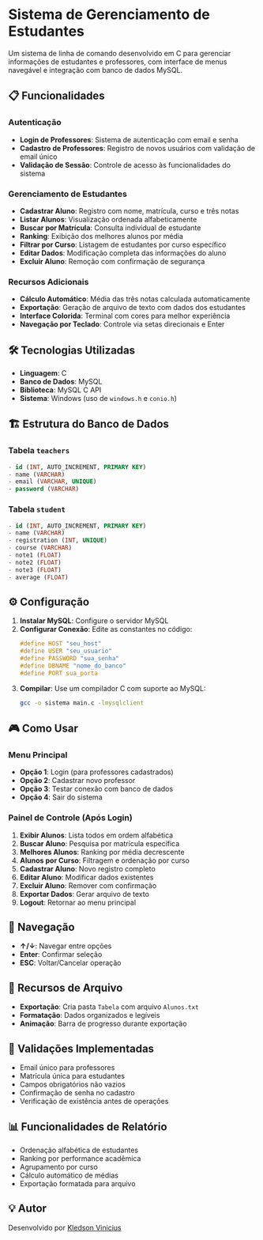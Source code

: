# Sistema de Gerenciamento de Estudantes

Um sistema de linha de comando desenvolvido em C para gerenciar informações de estudantes e professores, com interface de menus navegável e integração com banco de dados MySQL.

## 📋 Funcionalidades

### Autenticação
- **Login de Professores**: Sistema de autenticação com email e senha
- **Cadastro de Professores**: Registro de novos usuários com validação de email único
- **Validação de Sessão**: Controle de acesso às funcionalidades do sistema

### Gerenciamento de Estudantes
- **Cadastrar Aluno**: Registro com nome, matrícula, curso e três notas
- **Listar Alunos**: Visualização ordenada alfabeticamente
- **Buscar por Matrícula**: Consulta individual de estudante
- **Ranking**: Exibição dos melhores alunos por média
- **Filtrar por Curso**: Listagem de estudantes por curso específico
- **Editar Dados**: Modificação completa das informações do aluno
- **Excluir Aluno**: Remoção com confirmação de segurança

### Recursos Adicionais
- **Cálculo Automático**: Média das três notas calculada automaticamente
- **Exportação**: Geração de arquivo de texto com dados dos estudantes
- **Interface Colorida**: Terminal com cores para melhor experiência
- **Navegação por Teclado**: Controle via setas direcionais e Enter

## 🛠️ Tecnologias Utilizadas

- **Linguagem**: C
- **Banco de Dados**: MySQL
- **Biblioteca**: MySQL C API
- **Sistema**: Windows (uso de `windows.h` e `conio.h`)

## 🏗️ Estrutura do Banco de Dados

### Tabela `teachers`
```sql
- id (INT, AUTO_INCREMENT, PRIMARY KEY)
- name (VARCHAR)
- email (VARCHAR, UNIQUE)
- password (VARCHAR)
```

### Tabela `student`
```sql
- id (INT, AUTO_INCREMENT, PRIMARY KEY)
- name (VARCHAR)
- registration (INT, UNIQUE)
- course (VARCHAR)
- note1 (FLOAT)
- note2 (FLOAT)
- note3 (FLOAT)
- average (FLOAT)
```

## ⚙️ Configuração

1. **Instalar MySQL**: Configure o servidor MySQL
2. **Configurar Conexão**: Edite as constantes no código:
   ```c
   #define HOST "seu_host"
   #define USER "seu_usuario"
   #define PASSWORD "sua_senha"
   #define DBNAME "nome_do_banco"
   #define PORT sua_porta
   ```
3. **Compilar**: Use um compilador C com suporte ao MySQL:
   ```bash
   gcc -o sistema main.c -lmysqlclient
   ```

## 🎮 Como Usar

### Menu Principal
- **Opção 1**: Login (para professores cadastrados)
- **Opção 2**: Cadastrar novo professor
- **Opção 3**: Testar conexão com banco de dados
- **Opção 4**: Sair do sistema

### Painel de Controle (Após Login)
1. **Exibir Alunos**: Lista todos em ordem alfabética
2. **Buscar Aluno**: Pesquisa por matrícula específica
3. **Melhores Alunos**: Ranking por média decrescente
4. **Alunos por Curso**: Filtragem e ordenação por curso
5. **Cadastrar Aluno**: Novo registro completo
6. **Editar Aluno**: Modificar dados existentes
7. **Excluir Aluno**: Remover com confirmação
8. **Exportar Dados**: Gerar arquivo de texto
9. **Logout**: Retornar ao menu principal

## 🎯 Navegação

- **↑/↓**: Navegar entre opções
- **Enter**: Confirmar seleção
- **ESC**: Voltar/Cancelar operação

## 📁 Recursos de Arquivo

- **Exportação**: Cria pasta `Tabela` com arquivo `Alunos.txt`
- **Formatação**: Dados organizados e legíveis
- **Animação**: Barra de progresso durante exportação

## 🔐 Validações Implementadas

- Email único para professores
- Matrícula única para estudantes
- Campos obrigatórios não vazios
- Confirmação de senha no cadastro
- Verificação de existência antes de operações

## 📊 Funcionalidades de Relatório

- Ordenação alfabética de estudantes
- Ranking por performance acadêmica
- Agrupamento por curso
- Cálculo automático de médias
- Exportação formatada para arquivo

## 💡 Autor

Desenvolvido por [Kledson Vinicius](https://github.com/KledsonV)

